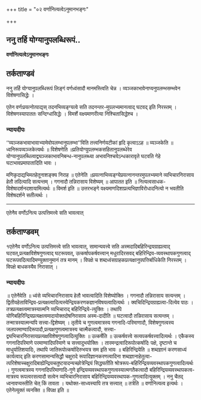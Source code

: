+++
title = "०२ वर्णानित्यत्वेऽनुमानभङ्गः"

+++


## ननु तर्हि योग्यानुपलब्धिरूपं..

**वर्णानित्यत्वेऽनुमानभङ्गः**

## **तर्कताण्डवं**

ननु तर्हि योग्यानुपलब्धिरूपं लिङ्गं वर्णध्वंसादौ मानमस्त्विति चेन्न । व्यञ्जकाभावेनाप्यनुपलम्भसम्भवेन विशेषणासिद्धेः ।

एतेन वर्णःप्रयत्नोत्पाद्यस् तदनभिव्यङ्ग्यत्वे सति तदनन्तर-मुपलभ्यमानत्वाद् घटवद् इति निरस्तम् । विशेषणस्यापाततः सन्दिग्धासिद्धेः । विमर्शे वक्ष्यमाणरीत्या निश्चितासिद्धेश्च ।

### **न्यायदीपः**

‘‘व्यञ्जकभावाभावाभ्यामेवोपलम्भानुपलम्भा’’विति तत्त्वनिर्णयटीकां हृदि कृत्वाऽऽह ॥ व्यञ्जकेति ॥ ध्वनिरूपव्यञ्जकेत्यर्थः ॥ विशेषणेति ॥प्रतियोग्युपलम्भकसहितानुपलब्धेरेव योग्यानुपलब्धित्वाद्व्यञ्जकाभावनिबन्ध-नानुपलब्ध्या अभावनिश्चयेऽन्धकारावृते घटवति गेहे घटाभावप्रमापातादिति भावः ।

मणिकृदाद्यभिमतहेतूनाशङ्क्य निराह ॥ एतेनेति ॥प्रयत्नाभिव्यङ्ग्येप्रयत्नानन्तरमुपलभ्यमाने व्यभिचारनिरासाय हेतौ तदित्यादि सत्यन्तम् । गगनादौ तन्निरासाय विशेष्यम् ॥ आपातत इति ॥ नित्यत्वसाधक-विशेषादर्शनदशायामित्यर्थः ॥ विमर्श इति ॥ उत्तरभङ्गे वक्ष्यमाणदिशाप्रत्यभिज्ञाविरोधादनित्यो न भवतीति विशेषदर्शने सतीत्यर्थः ।

------------------------------------------------------------------------

एतेनैव वर्णोऽनित्य उत्पत्तिमत्त्वे सति भावत्वात्

## **तर्कताण्डवम्**

१एतेनैव वर्णोऽनित्य उत्पत्तिमत्त्वे सति भावत्वात्, सामान्यवत्त्वे सति अस्मदादिबहिरिन्द्रयग्राह्यत्वाद् घटवत्,प्रत्यक्षविशेषगुणत्वाद् घटरूपवत्, उत्कर्षापकर्षवत्त्वान् मधुरादिरसवद् बहिरिन्द्रिय-व्यवस्थापकगुणत्वाद् घटरूपवदित्यादिमण्युक्तानुमानं तत्र मानम् । विपक्षे च शब्दध्वंसग्राहकप्रत्यक्षानुपपत्तिर्बाधिकेति निरस्तम् । विपक्षे बाधकस्यैव निरासात् ।

### **न्यायदीपः**

॥ एतेनैवेति ॥ ध्वंसे व्यभिचारनिरासाय हेतौ भावत्वादिति विशेष्योक्तिः । गगनादौ तन्निरासाय सत्यन्तम् । द्वितीयहेताविन्द्रिय-प्रत्यक्षत्वादित्यस्येन्द्रियकरणकज्ञानविषयत्वादित्यर्थः । क्वचिदिन्द्रियग्राह्यत्वा-दित्येव पाठः । तत्रप्रत्यक्षत्वमात्रस्यात्मनि व्यभिचाराद् बहिरिन्द्रिये-त्युक्तिः । तथापि योगिबहिरिन्द्रियप्रत्यक्षत्वमादायोक्तदोषनिरासाय अस्म-दादीति ॥ घटत्वादौ तन्निरासाय सत्यन्तम् । तन्मात्रस्यात्मन्यपि सत्त्वा-द्विशेष्यम् । तृतीये च गुणत्वमात्रस्य गगनादि-परिमाणादौ, विशेषगुणत्वस्य जलपरमाण्वादिरूपादौ,प्रत्यक्षगुणत्वमात्रस्य चात्मैकत्वादौ, सत्त्वा-द्व्यभिचारनिरासायप्रत्यक्षविशेषगुणत्वादित्युक्तिः ॥ उत्कर्षेति ॥ उत्कर्षवत्त्वे सत्यपकर्षवत्त्वादित्यर्थः । एकैकस्य गगनादिपरिमाणे परमाण्वादिपरिमाणे च सत्त्वादुभयोक्तिः । तारमन्द्रत्वादिरूपोत्कर्षादिः पक्षे, दृष्टान्ते च माधुर्यातिशयादिः, तथापि जातिरूपोत्कर्षादिरुभयत्र सम इति भावः ॥ बहिरिन्द्रियेति ॥ शब्दज्ञानं करणसाध्यं कार्यत्वाद् इति करणसामान्यसिद्धौ चक्षुरादे रूपादिज्ञानकरणत्वादिना शब्दज्ञानाहेतुत्वा-त्परिशेषाच्चक्षुरादिबाह्येन्द्रियचतुष्टयादन्यच्छोत्रेन्द्रियं सिद्ध्यतीति श्रोत्ररूप-बहिरिन्द्रियव्यवस्थापकगुणत्वादित्यर्थः । गुणत्वमात्रस्य गगनादिपरिमाणादि-गुणे इन्द्रियव्यवस्थापकगुणत्वस्यात्मगतैकत्वादौ बहिरिन्द्रियव्यवस्थापकत्व-मात्रस्य रूपत्वरसत्वादौ सत्वेन व्यभिचारनिरासाय बहिरिन्द्रियव्यवस्थापक-गुणत्वादित्युक्तम् । ननु चैतद् ध्वनावप्यस्तीति चेत् किं तावता । यथोक्त-साध्यस्यापि तत्र सत्त्वात् ॥ तत्रेति ॥ वर्णानित्यत्व इत्यर्थः । एतेनेत्युक्तं व्यनक्ति ॥ विपक्ष इति ॥

